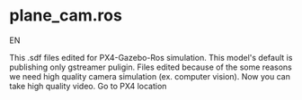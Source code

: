 # plane_cam.ros

EN

This .sdf files edited for PX4-Gazebo-Ros simulation. This model's default is publishing only gstreamer puligin. Files edited because of the some reasons we need high quality camera simulation (ex. computer vision). Now you can take high quality video. Go to PX4 location
